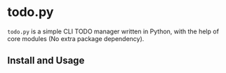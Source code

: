 # todo.py

`todo.py` is a simple CLI TODO manager written in Python, with the help of core modules (No extra package dependency).

## Install and Usage


